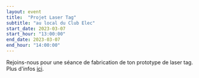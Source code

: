 ```yaml
---
layout: event
title:  "Projet Laser Tag"
subtitle: "au local du Club Elec"
start_date: 2023-03-07
start_hour: "13:00:00"
end_date: 2023-03-07
end_hour: "14:00:00"
---
```


Rejoins-nous pour une séance de fabrication de ton prototype de laser tag. Plus d'infos [ici][projet].

[projet]: https://uclouvain-club-elec.github.io/2023/02/20/projet/
